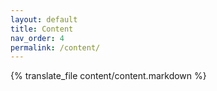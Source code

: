 ```yaml
---
layout: default
title: Content
nav_order: 4
permalink: /content/
---
```


{% translate_file content/content.markdown %}
